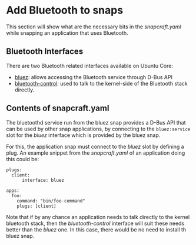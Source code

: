# Add Bluetooth to snaps

This section will show what are the necessary bits in the  *snapcraft.yaml*  while snapping an application that uses Bluetooth.

## Bluetooth Interfaces

There are two Bluetooth related interfaces available on Ubuntu Core:

- [bluez](https://snapcraft.io/docs/bluez-interface): allows accessing the Bluetooth service through D-Bus API
- [bluetooth-control](https://snapcraft.io/docs/bluetooth-control-interface):  used to talk to the kernel-side of the Bluetooth stack directly.

## Contents of snapcraft.yaml

The bluetoothd service run from the bluez snap provides a D-Bus API that can be
used by other snap applications, by connecting to the `bluez:service` slot for the
*bluez* interface which is provided by the bluez snap.

For this, the application snap must connect to the *bluez* slot by defining a
plug. An example snippet from the *snapcraft.yaml* of an application doing this
could be:

```
plugs:
  client:
      interface: bluez

apps:
  foo:
    command: "bin/foo-command"
    plugs: [client]
``` 

Note that if by any chance an application needs to talk directly to the kernel
bluetooth stack, then the *bluetooth-control* interface will suit these needs
better than the *bluez* one. In this case, there would be no need to install th
bluez snap.
